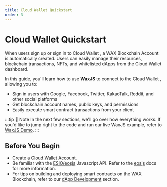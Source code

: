 ```yaml
---
title: Cloud Wallet Quickstart
order: 3
---
```


# Cloud Wallet  Quickstart

When users sign up or sign in to Cloud Wallet , a WAX Blockchain Account is automatically created. Users can easily manage their resources, blockchain transactions, NFTs, and whitelisted dApps from the Cloud Wallet  dashboard. 

In this guide, you'll learn how to use **WaxJS** to connect to the Cloud Wallet , allowing you to:

* Sign in users with Google, Facebook, Twitter, KakaoTalk, Reddit, and other social platforms
* Get blockchain account names, public keys, and permissions
* Easily execute smart contract transactions from your client

:::tip 📝 Note
In the next few sections, we'll go over how everything works. If you'd like to jump right to the code and run our live WaxJS example, refer to [WaxJS Demo](/build/cloud-wallet/waxjs/waxjs_demo).
:::

## Before You Begin

* Create a [Cloud Wallet  Account](http://all-access.wax.io). 
* Be familiar with the [ESIO/eosjs](https://github.com/EOSIO/eosjs) Javascript API. Refer to the [eosjs](https://eosio.github.io/eosjs/latest) docs for more information.
* For tips on building and deploying smart contracts on the WAX Blockchain, refer to our [dApp Development](/build/dapp-development/) section. 


